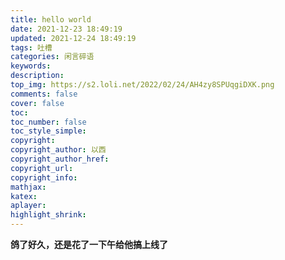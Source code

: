 ```yaml
---
title: hello world
date: 2021-12-23 18:49:19
updated: 2021-12-24 18:49:19
tags: 吐槽
categories: 闲言碎语
keywords:
description:
top_img: https://s2.loli.net/2022/02/24/AH4zy8SPUqgiDXK.png
comments: false
cover: false
toc: 
toc_number: false
toc_style_simple:
copyright:
copyright_author: 以西
copyright_author_href:
copyright_url:
copyright_info:
mathjax:
katex:
aplayer:
highlight_shrink:
---
```


**鸽了好久，还是花了一下午给他搞上线了**

